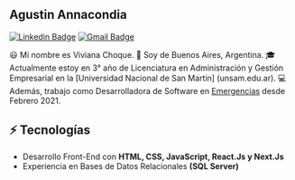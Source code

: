 <h2>Agustin Annacondia</h2>

[![Linkedin Badge](https://img.shields.io/badge/-vivianachoque-blue?style=flat-square&logo=Linkedin&logoColor=white&link=https://www.linkedin.com/in/vivianachoque/)](https://www.linkedin.com/in/vivianachoque/) 
[![Gmail Badge](https://img.shields.io/badge/-vivianaachoque@gmail.com-c14438?style=flat-square&logo=Gmail&logoColor=white&link=mailto:vivianaachoque@gmail.com)](mailto:vivianaachoque@gmail.com)


😃 Mi nombre es Viviana Choque. 🏡 Soy de Buenos Aires, Argentina. 🎓 Actualmente estoy en 3° año de Licenciatura en Administración y Gestión Empresarial en la [Universidad Nacional de San Martin] (unsam.edu.ar). 
💻 Además, trabajo como Desarrolladora de Software en [Emergencias](https://www.emergencias.com.ar/) desde Febrero 2021.

## ⚡ Tecnologías

- Desarrollo Front-End con **HTML, CSS, JavaScript, React.Js y Next.Js**
- Experiencia en Bases de Datos Relacionales **(SQL Server)**
